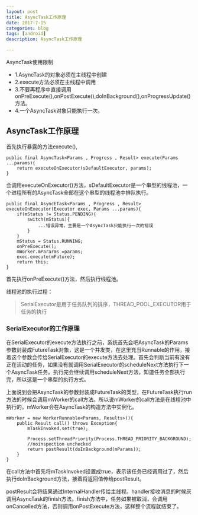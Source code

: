 ```yaml
---
layout: post
title: AsyncTask工作原理
date: 2017-7-15
categories: blog
tags: [android]
description: AsyncTask工作原理

---
```

AsyncTask使用限制
* 1.AsyncTask的对象必须在主线程中创建
* 2.execute方法必须在主线程中调用
* 3.不要再程序中直接调用onPreExecute(),onPostExecute(),doInBackground(),onProgressUpdate()方法。
* 4.一个AsyncTask对象只能执行一次。

## AsyncTask工作原理
首先执行暴露的方法execute(),

```
public final AsyncTask<Params , Progress , Result> execute(Params ...params){
    return executeOnExecutor(sDefaultExecutor, params);
}
```
会调用executeOnExecutor()方法，sDefaultExecutor是一个串型的线程池，一个进程所有的AsyncTask全部在这个串型的线程池中排队执行。
```
public final AsyncETask<Params , Progress , Result> executeOnExecutor(Executor exec, Params ...params){
    if(mStatus != Status.PENDING){
        switch(mStatus){
            ...错误异常，主要是一个AsyncTask只能执行一次的错误
        }
    }
    mStatus = Status.RUNNING;
    onPreExecute();
    mWorker.mPararms =params;
    exec.execute(mFuture);
    return this;
}
```

首先执行onPreExecute()方法，然后执行线程池。

线程池的执行过程：
> SerialExecutor是用于任务队列的排序，THREAD_POOL_EXECUTOR用于任务的执行

### SerialExecutor的工作原理

在SerialExecutor的execute方法执行之前，系统首先会吧AsyncTask的Params参数封装成FutureTask对象，这是一个并发类，在这里充当Runnable的作用，接着这个参数会传给SerialExecutor的execute方法去处理。首先会判断当前有没有正在活动的任务，如果没有就调用SerialExecutor的scheduleNext方法执行下一个AsyncTask任务。执行完会继续调用scheduleNext方法，知道任务全部执行完，所以这是一个串型的执行方式。

上面说到会把AsyncTask的参数封装成FutureTask的类型，在FutureTask执行run方法的时候会调用mWorker的call方法。所以说mWorker的call方法是在线程池中执行的。mWorker会在AsyncTask的构造方法中实例化。

```
mWorker = new WorkerRunnable<Params, Results>(){
    public Result call() throws Exception{
        mTaskInvoked.set(true);
        
        Process.setThreadPriority(Process.THREAD_PRIORITY_BACKGROUND);
        //noinspection unchecked
        return postResult(doInBackground(mParams));
    }
}
```
在call方法中首先将mTaskInvoked设置成true，表示该任务已经调用过了，然后执行doInBackground方法，接着将返回值传给postResult。

postResult会将结果通过InternalHandler传给主线程。handler接收消息的时候灰调用AsyncTask的finish方法。finish方法中，任务如果被取消，会调用onCancelled方法，否则调用onPostExecute方法，这样整个流程就结束了。
